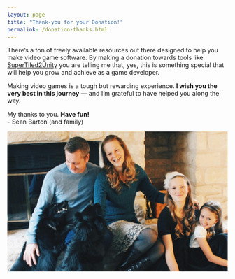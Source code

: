 ```yaml
---
layout: page
title: "Thank-you for your Donation!"
permalink: /donation-thanks.html
---
```


There’s a ton of freely available resources out there designed to help you make video game software. By making a donation towards tools like [SuperTiled2Unity](https://seanba.itch.io/supertiled2unity) you are telling me that, yes, this is something special that will help you grow and achieve as a game developer.

Making video games is a tough but rewarding experience. **I wish you the very best in this journey** — and I’m grateful to have helped you along the way.

My thanks to you. **Have fun!**  
\- Sean Barton (and family)

<img src="assets/images/family/barton-family-2015.jpg" alt="Sean Barton and family" class="u-full-width"/>

